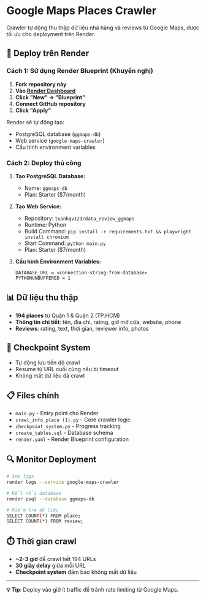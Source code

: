 # Google Maps Places Crawler

Crawler tự động thu thập dữ liệu nhà hàng và reviews từ Google Maps, được tối ưu cho deployment trên Render.

## 🚀 Deploy trên Render

### Cách 1: Sử dụng Render Blueprint (Khuyến nghị)

1. **Fork repository này**
2. **Vào [Render Dashboard](https://dashboard.render.com)**
3. **Click "New" → "Blueprint"**
4. **Connect GitHub repository**
5. **Click "Apply"**

Render sẽ tự động tạo:
- PostgreSQL database (`ggmaps-db`)
- Web service (`google-maps-crawler`)
- Cấu hình environment variables

### Cách 2: Deploy thủ công

1. **Tạo PostgreSQL Database:**
   - Name: `ggmaps-db`
   - Plan: Starter ($7/month)

2. **Tạo Web Service:**
   - Repository: `tuanhqv123/data_review_ggmaps`
   - Runtime: Python
   - Build Command: `pip install -r requirements.txt && playwright install chromium`
   - Start Command: `python main.py`
   - Plan: Starter ($7/month)

3. **Cấu hình Environment Variables:**
   ```
   DATABASE_URL = <connection-string-from-database>
   PYTHONUNBUFFERED = 1
   ```

## 📊 Dữ liệu thu thập

- **194 places** từ Quận 1 & Quận 2 (TP.HCM)
- **Thông tin chi tiết**: tên, địa chỉ, rating, giờ mở cửa, website, phone
- **Reviews**: rating, text, thời gian, reviewer info, photos

## 🔄 Checkpoint System

- Tự động lưu tiến độ crawl
- Resume từ URL cuối cùng nếu bị timeout
- Không mất dữ liệu đã crawl

## 📋 Files chính

- `main.py` - Entry point cho Render
- `crawl_info_place (1).py` - Core crawler logic
- `checkpoint_system.py` - Progress tracking
- `create_tables.sql` - Database schema
- `render.yaml` - Render Blueprint configuration

## 🔍 Monitor Deployment

```bash
# Xem logs
render logs --service google-maps-crawler

# Kết nối database
render psql --database ggmaps-db

# Kiểm tra dữ liệu
SELECT COUNT(*) FROM place;
SELECT COUNT(*) FROM review;
```

## ⏱️ Thời gian crawl

- **~2-3 giờ** để crawl hết 194 URLs
- **30 giây delay** giữa mỗi URL
- **Checkpoint system** đảm bảo không mất dữ liệu

---

**💡 Tip**: Deploy vào giờ ít traffic để tránh rate limiting từ Google Maps.